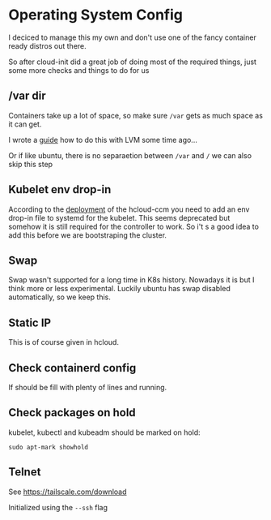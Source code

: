 # Operating System Config

I deciced to manage this my own and don't use one of the fancy container ready distros out there.

So after cloud-init did a great job of doing most of the required things, just some more checks and things to do for us

## /var dir

Containers take up a lot of space, so make sure `/var` gets as much space as it can get.

I wrote a [guide](https://github.com/the-technat/the-technat/blob/main/content/Kubernetes/lv-extending.md) how to do this with LVM some time ago...

Or if like ubuntu, there is no separaetion between `/var` and `/` we can also skip this step

## Kubelet env drop-in

According to the [deployment](https://github.com/hetznercloud/hcloud-cloud-controller-manager#deployment) of the hcloud-ccm you need to add an env drop-in file to systemd for the kubelet. This seems deprecated but somehow it is still required for the controller to work. So i't s a good idea to add this before we are bootstraping the cluster.

## Swap

Swap wasn't supported for a long time in K8s history. Nowadays it is but I think more or less experimental. Luckily ubuntu has swap disabled automatically, so we keep this.

## Static IP

This is of course given in hcloud.

## Check containerd config

If should be fill with plenty of lines and running.

## Check packages on hold

kubelet, kubectl and kubeadm should be marked on hold:

```
sudo apt-mark showhold
```

## Telnet

See https://tailscale.com/download

Initialized using the `--ssh`  flag
